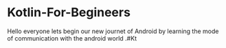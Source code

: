 # Kotlin-For-Begineers
Hello everyone lets begin our new journet of Android by learning the mode of communication with the android world .#Kt
